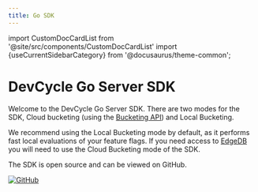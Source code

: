 ```yaml
---
title: Go SDK
---
```


import CustomDocCardList from '@site/src/components/CustomDocCardList'
import {useCurrentSidebarCategory} from '@docusaurus/theme-common';

# DevCycle Go Server SDK

Welcome to the DevCycle Go Server SDK. There are two modes for the SDK, 
Cloud bucketing (using the [Bucketing API](https://docs.devcycle.com/bucketing-api/)) and Local Bucketing. 

We recommend using the Local Bucketing mode by default, as it performs fast local evaluations of your feature flags.
If you need access to [EdgeDB](https://docs.devcycle.com/platform/edgedb) you will need to use the Cloud Bucketing mode of the SDK.

<CustomDocCardList items={useCurrentSidebarCategory().items} columnWidth={6} />

The SDK is open source and can be viewed on GitHub.

[![GitHub](https://img.shields.io/github/stars/devcyclehq/go-server-sdk.svg?style=social&label=Star&maxAge=2592000)](https://github.com/DevCycleHQ/go-server-sdk)



